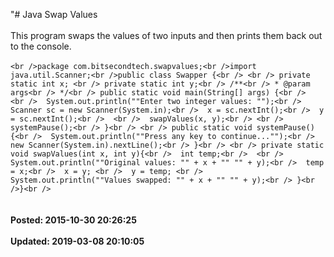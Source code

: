 "# Java Swap Values<br /><br />This program swaps the values of two inputs and then prints them back out to the console. <br /><br />```<br />package com.bitsecondtech.swapvalues;<br />import java.util.Scanner;<br />public class Swapper {<br /> <br /> private static int x; <br /> private static int y;<br /> /**<br /> * @param args<br /> */<br /> public static void main(String[] args) {<br />  <br />  System.out.println(""Enter two integer values: "");<br />  Scanner sc = new Scanner(System.in);<br />  x = sc.nextInt();<br />  y = sc.nextInt();<br />  <br />  swapValues(x, y);<br /> <br />  systemPause();<br /> }<br /> <br /> public static void systemPause(){<br />  System.out.println(""Press any key to continue..."");<br />  new Scanner(System.in).nextLine();<br /> }<br /> <br /> private static void swapValues(int x, int y){<br />  int temp;<br />  <br />  System.out.println(""Original values: "" + x + "" "" + y);<br />  temp = x;<br />  x = y; <br />  y = temp; <br />  System.out.println(""Values swapped: "" + x + "" "" + y);<br /> }<br />}<br />```<br /><br /><br />**Posted: 2015-10-30 20:26:25** <br /><br />**Updated: 2019-03-08 20:10:05** <br /><br />

